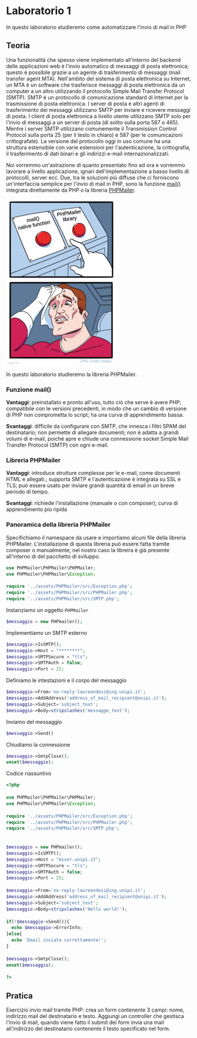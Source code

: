 # Laboratorio 1
In questo laboratorio studieremo come automatizzare l'invio di mail in PHP

## Teoria
Una funzionalità che spesso viene implementato all'interno del backend delle applicazioni web è l'invio automatico di messaggi di posta elettronica; questo è possibile grazie a un agente di trasferimento di messaggi (mail transfer agent MTA). Nell'ambito del sistema di posta elettronica su Internet, un MTA è un software che trasferisce messaggi di posta elettronica da un computer a un altro utilizzando il protocollo Simple Mail Transfer Protocol (SMTP). 
SMTP è un protocollo di comunicazione standard di Internet per la trasmissione di posta elettronica. I server di posta e altri agenti di trasferimento dei messaggi utilizzano SMTP per inviare e ricevere messaggi di posta. I client di posta elettronica a livello utente utilizzano SMTP solo per l'invio di messaggi a un server di posta (di solito sulla porta 587 o 465). Mentre i server SMTP utilizzano comunemente il Transmission Control Protocol sulla porta 25 (per il testo in chiaro) e 587 (per le comunicazioni crittografate).
La versione del protocollo oggi in uso comune ha una struttura estensibile con varie estensioni per l'autenticazione, la crittografia, il trasferimento di dati binari e gli indirizzi e-mail internazionalizzati.  

Noi vorremmo un'astrazione di quanto presentato fino ad ora e vorremmo lavorare a livello applicazione, ignari dell'implementazione a basso livello di protocolli, server ecc.
Due, tra le soluzioni più diffuse che ci forniscono un'interfaccia semplice per l'invio di mail in PHP, sono la funzione [mail()](https://www.php.net/manual/en/function.mail.php) integrata direttamente da PHP o la libreria [PHPMailer](https://github.com/PHPMailer/PHPMailer).

![drawing](../img/mail_meme.jpg)

In questo laboratorio studieremo la libreria PHPMailer.


### Funzione mail()
**Vantaggi**: preinstallato e pronto all'uso, tutto ciò che serve è avere PHP;  compatibile con le versioni precedenti, in modo che un cambio di versione di PHP non comprometta lo script; ha una curva di apprendimento bassa.

**Svantaggi**: difficile da configurare con SMTP, che innesca i filtri SPAM del destinatario; non permette di allegare documenti; non è adatta a grandi volumi di e-mail, poiché apre e chiude una connessione socket Simple Mail Transfer Protocol (SMTP) con ogni e-mail.

### Libreria PHPMailer
**Vantaggi**: introduce strutture complesse per le e-mail, come documenti HTML e allegati.; supporta SMTP e l'autenticazione è integrata su SSL e TLS; può essere usato per inviare grandi quantità di email in un breve periodo di tempo.

**Svantaggi**: richiede l'installazione (manuale o con composer); curva di apprendimento più ripida


### Panoramica della libreria PHPMailer
Specifichiamo il namespace da usare e importiamo alcuni file della libreria PHPMailer. L'installazione di questa libreria può essere fatta tramite composer o manualmente; nel nostro caso la libreira è già presente all'interno di del pacchetto di sviluppo.
```php
use PHPMailer\PHPMailer\PHPMailer;
use PHPMailer\PHPMailer\Exception;

require '../assets/PHPMailer/src/Exception.php';
require '../assets/PHPMailer/src/PHPMailer.php';
require '../assets/PHPMailer/src/SMTP.php';
```



Instanziamo un oggetto ``PHPMailer``
```php
$messaggio = new PHPmailer();
```

Implementiamo un SMTP esterno
```php
$messaggio->IsSMTP();
$messaggio->Host = "********";
$messaggio->SMTPSecure = "tls";
$messaggio->SMTPAuth = false;
$messaggio->Port = 25;
```

Definiamo le intestazioni e il corpo del messaggio
```php
$messaggio->From='no-reply-laureandosi@ing.unipi.it';
$messaggio->AddAddress('address_of_mail_recipient@unipi.it');
$messaggio->Subject='subject_text';
$messaggio->Body=stripslashes('messagge_text');
```

Inviamo del messaggio
```php
$messaggio->Send()
```

Chiudiamo la connessione
```php
$messaggio->SmtpClose();
unset($messaggio);
```

Codice riassuntivo
```php
<?php

use PHPMailer\PHPMailer\PHPMailer;
use PHPMailer\PHPMailer\Exception;

require '../assets/PHPMailer/src/Exception.php';
require '../assets/PHPMailer/src/PHPMailer.php';
require '../assets/PHPMailer/src/SMTP.php';


$messaggio = new PHPmailer();
$messaggio->IsSMTP();
$messaggio->Host = "mixer.unipi.it";
$messaggio->SMTPSecure = "tls";
$messaggio->SMTPAuth = false;
$messaggio->Port = 25;

$messaggio->From='no-reply-laureandosi@ing.unipi.it';
$messaggio->AddAddress('address_of_mail_recipient@unipi.it');
$messaggio->Subject='subject_text';
$messaggio->Body=stripslashes('Hello world!');

if(!$messaggio->Send()){ 
  echo $messaggio->ErrorInfo; 
}else{ 
  echo 'Email inviata correttamente!';
}

$messaggio->SmtpClose();
unset($messaggio);

?>
```


## Pratica

Esercizio invio mail tramite PHP: crea un form contenente 3 campi: nome, indirizzo mail del destinatario e testo. Aggiungi un controller che gestisca l'invio di mail, quando viene fatto il submit del form invia una mail all'indirizzo del destinatario contenente il testo specificato nel form.